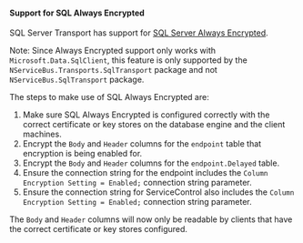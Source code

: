 #### Support for SQL Always Encrypted

SQL Server Transport has support for [SQL Server Always Encrypted](https://docs.microsoft.com/en-us/sql/relational-databases/security/encryption/always-encrypted-database-engine).

Note: Since Always Encrypted support only works with `Microsoft.Data.SqlClient`, this feature is only supported by the `NServiceBus.Transports.SqlTransport` package and not `NServiceBus.SqlTransport` package.

The steps to make use of SQL Always Encrypted are:

1. Make sure SQL Always Encrypted is configured correctly with the correct certificate or key stores on the database engine and the client machines.
1. Encrypt the `Body` and `Header` columns for the `endpoint` table that encryption is being enabled for.
1. Encrypt the `Body` and `Header` columns for the `endpoint.Delayed` table.
1. Ensure the connection string for the endpoint includes the `Column Encryption Setting = Enabled;` connection string parameter.
1. Ensure the connection string for ServiceControl also includes the `Column Encryption Setting = Enabled;` connection string parameter.

The `Body` and `Header` columns will now only be readable by clients that have the correct certificate or key stores configured.

